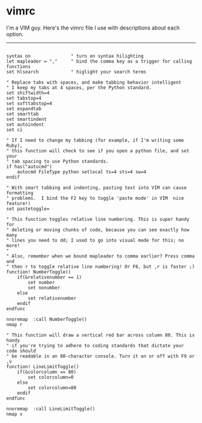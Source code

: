 vimrc
======

I'm a VIM guy. Here's the vimrc file I use with descriptions about each option.

-------------------------------------------------------------------------------
<pre><code>
syntax on               " turn on syntax hilighting
let mapleader = ","     " bind the comma key as a trigger for calling functions
set hlsearch            " higlight your search terms

" Replace tabs with spaces, and make tabbing behavior intelligent
" I keep my tabs at 4 spaces, per the Python standard.
set shiftwidth=4
set tabstop=4
set softtabstop=4
set expandtab
set smarttab
set smartindent
set autoindent
set ci

" If I need to change my tabbing (for example, if I'm writing some Ruby),
" this function will check to see if you open a python file, and set your
" tab spacing to use Python standards.
if has("autocmd")
    autocmd FileType python setlocal ts=4 sts=4 sw=4
endif

" With smart tabbing and indenting, pasting text into VIM can cause formatting
" problems.  I bind the F2 key to toggle 'paste mode' in VIM  nice feature!)
set pastetoggle=<F2>

" This function toggles relative line numbering. This is super handy for
" deleting or moving chunks of code, because you can see exactly how many
" lines you need to dd; I used to go into visual mode for this; no more!
" 
" Also, remember when we bound mapleader to comma earlier? Press comma and
" then r to toggle relative line numbering! Or F8, but ,r is faster ;)
function! NumberToggle()
    if(&relativenumber == 1)
        set number
        set nonumber
    else
        set relativenumber
    endif
endfunc

nnoremap <F8> :call NumberToggle()<cr>
nmap <leader>r <F8>

" This function will draw a vertical red bar across column 80. This is handy
" if you're trying to adhere to coding standards that dictate your code should
" be readable in an 80-character console. Turn it on or off with F9 or ,v
function! LineLimitToggle()
    if(&colorcolumn == 80)
        set colorcolumn=0
    else
        set colorcolumn=80
    endif
endfunc

nnoremap <F9> :call LineLimitToggle()<cr>
nmap <leader>v <F9>
</code></pre>
